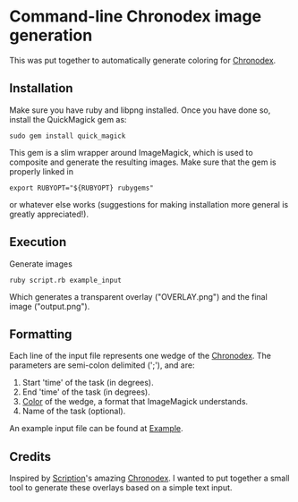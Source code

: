 # Command-line Chronodex image generation
This was put together to automatically generate coloring for [Chronodex][].

## Installation
Make sure you have ruby and libpng installed.  Once you have done so, install
the QuickMagick gem as:

	sudo gem install quick_magick

This gem is a slim wrapper around ImageMagick, which is used to composite and
generate the resulting images.  Make sure that the gem is properly linked in

	export RUBYOPT="${RUBYOPT} rubygems"

or whatever else works (suggestions for making installation more general is
greatly appreciated!).

## Execution
Generate images

	ruby script.rb example_input

Which generates a transparent overlay ("OVERLAY.png") and the final image
("output.png").

## Formatting
Each line of the input file represents one wedge of the [Chronodex][].  The
parameters are semi-colon delimited (';'), and are:

1. Start 'time' of the task (in degrees).
2. End 'time' of the task (in degrees).
3. [Color][] of the wedge, a format that ImageMagick understands.
4. Name of the task (optional).

An example input file can be found at [Example][].

## Credits
Inspired by [Scription](http://scription.typepad.com)'s amazing [Chronodex][].
I wanted to put together a small tool to generate these overlays based on a
simple text input.

[Chronodex]: http://scription.typepad.com/blog/2011/11/scription-chronodex-weekly-planner-2012-free-download-with-the-cost-of-a-prayer.html
[Color]: http://www.imagemagick.org/script/color.php
[Example]: https://github.com/jontg/Chronodex/blob/master/example_input
